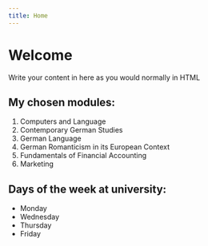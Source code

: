 ```yaml
---
title: Home
---
```


<h1>Welcome</h1>
<p>Write your content in here as you would normally in HTML</p>
<h2>My chosen modules:</h2>

<ol>
  <li>Computers and Language</li>
  <li>Contemporary German Studies</li>
  <li>German Language</li>
  <li>German Romanticism in its European Context</li>
  <li>Fundamentals of Financial Accounting</li>
  <li>Marketing</li>
</ol>  
   <h2>Days of the week at university:</h2>
   <ul>
  <li>Monday</li>
  <li>Wednesday</li>
  <li>Thursday</li>
  <li>Friday</li>
</ul>  

